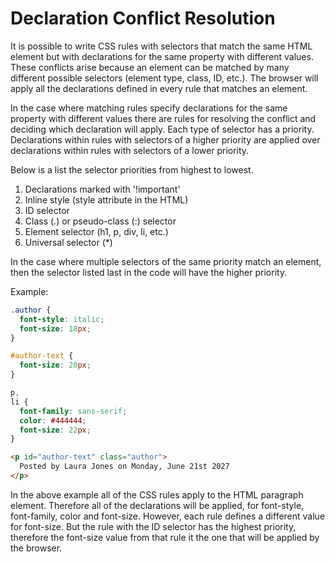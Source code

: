 # Declaration Conflict Resolution

It is possible to write CSS rules with selectors that match the same HTML element but with declarations for the same property with different values. These conflicts arise because an element can be matched by many different possible selectors (element type, class, ID, etc.). The browser will apply all the declarations defined in every rule that matches an element.

In the case where matching rules specify declarations for the same property with different values there are rules for resolving the conflict and deciding which declaration will apply. Each type of selector has a priority. Declarations within rules with selectors of a higher priority are applied over declarations within rules with selectors of a lower priority.

Below is a list the selector priorities from highest to lowest.

1. Declarations marked with '!important'
2. Inline style (style attribute in the HTML)
3. ID selector
4. Class (.) or pseudo-class (:) selector
5. Element selector (h1, p, div, li, etc.)
6. Universal selector (\*)

In the case where multiple selectors of the same priority match an element, then the selector listed last in the code will have the higher priority.

Example:

```css
.author {
  font-style: italic;
  font-size: 18px;
}

#author-text {
  font-size: 20px;
}

p,
li {
  font-family: sans-serif;
  color: #444444;
  font-size: 22px;
}
```

```html
<p id="author-text" class="author">
  Posted by Laura Jones on Monday, June 21st 2027
</p>
```

In the above example all of the CSS rules apply to the HTML paragraph element. Therefore all of the declarations will be applied, for font-style, font-family, color and font-size. However, each rule defines a different value for font-size. But the rule with the ID selector has the highest priority, therefore the font-size value from that rule it the one that will be applied by the browser.
